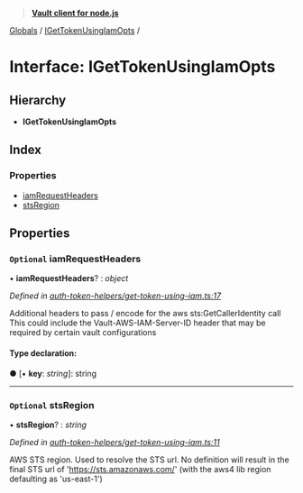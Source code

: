 > **[Vault client for node.js](../README.md)**

[Globals](../globals.md) / [IGetTokenUsingIamOpts](igettokenusingiamopts.md) /

# Interface: IGetTokenUsingIamOpts

## Hierarchy

* **IGetTokenUsingIamOpts**

## Index

### Properties

* [iamRequestHeaders](igettokenusingiamopts.md#optional-iamrequestheaders)
* [stsRegion](igettokenusingiamopts.md#optional-stsregion)

## Properties

### `Optional` iamRequestHeaders

• **iamRequestHeaders**? : *object*

*Defined in [auth-token-helpers/get-token-using-iam.ts:17](https://github.com/theogravity/vault-tacular/blob/c9897f3/src/auth-token-helpers/get-token-using-iam.ts#L17)*

Additional headers to pass / encode for the aws sts:GetCallerIdentity call
This could include the Vault-AWS-IAM-Server-ID header that may be required by certain
vault configurations

#### Type declaration:

● \[▪ **key**: *string*\]: string

___

### `Optional` stsRegion

• **stsRegion**? : *string*

*Defined in [auth-token-helpers/get-token-using-iam.ts:11](https://github.com/theogravity/vault-tacular/blob/c9897f3/src/auth-token-helpers/get-token-using-iam.ts#L11)*

AWS STS region. Used to resolve the STS url. No definition will result in the final STS url of
'https://sts.amazonaws.com/' (with the aws4 lib region defaulting as 'us-east-1')